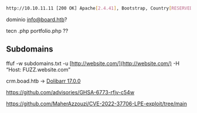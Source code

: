 
```bash

http://10.10.11.11 [200 OK] Apache[2.4.41], Bootstrap, Country[RESERVED][ZZ], Email[info@board.htb], HTML5, HTTPServer[Ubuntu Linux][Apache/2.4.41 (Ubuntu)], IP[10.10.11.11], JQuery[3.4.1], Script[text/javascript], X-UA-Compatible[IE=edge]
```
dominio info@board.htb?

tecn .php
portfolio.php ??

## Subdomains

ffuf -w subdomains.txt -u [http://website.com/](http://website.com/) -H “Host: FUZZ.website.com”

crm.boad.htb -> [Dolibarr 17.0.0](https://www.dolibarr.org)





https://github.com/advisories/GHSA-6773-rfjv-c54w


https://github.com/MaherAzzouzi/CVE-2022-37706-LPE-exploit/tree/main